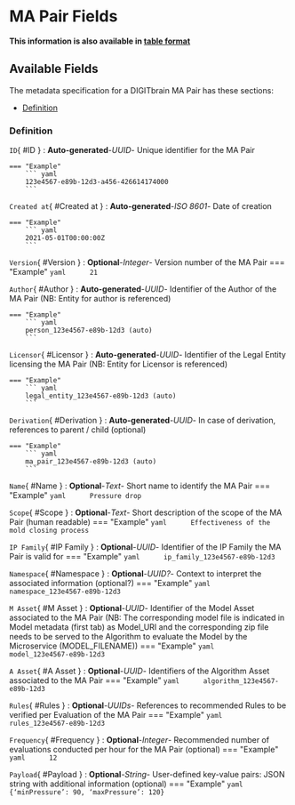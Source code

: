 <style>
  .md-content__button {
    display: none;
  }
</style>
# MA Pair Fields

**This information is also available in [table format](/tables/ma_pair/)**


## Available Fields 

The metadata specification for a DIGITbrain MA Pair
has these sections:

- [Definition](#definition)


### Definition


`ID`{ #ID }
:   **Auto-generated**-*UUID*- Unique identifier for the MA Pair

    === "Example"
        ``` yaml     
        123e4567-e89b-12d3-a456-426614174000
        ```

`Created at`{ #Created at }
:   **Auto-generated**-*ISO 8601*- Date of creation

    === "Example"
        ``` yaml     
        2021-05-01T00:00:00Z
        ```

`Version`{ #Version }
:   **Optional**-*Integer*- Version number of the MA Pair
    === "Example"
        ``` yaml     
        21
        ```

`Author`{ #Author }
:   **Auto-generated**-*UUID*- Identifier of the Author of the MA Pair (NB: Entity for author is referenced)

    === "Example"
        ``` yaml     
        person_123e4567-e89b-12d3 (auto)
        ```

`Licensor`{ #Licensor }
:   **Auto-generated**-*UUID*- Identifier of the Legal Entity licensing the MA Pair (NB: Entity for Licensor is referenced)

    === "Example"
        ``` yaml     
        legal_entity_123e4567-e89b-12d3 (auto)
        ```

`Derivation`{ #Derivation }
:   **Auto-generated**-*UUID*- In case of derivation, references to parent / child (optional)

    === "Example"
        ``` yaml     
        ma_pair_123e4567-e89b-12d3 (auto)
        ```

`Name`{ #Name }
:   **Optional**-*Text*- Short name to identify the MA Pair
    === "Example"
        ``` yaml     
        Pressure drop
        ```

`Scope`{ #Scope }
:   **Optional**-*Text*- Short description of the scope of the MA Pair (human readable)
    === "Example"
        ``` yaml     
        Effectiveness of the mold closing process
        ```

`IP Family`{ #IP Family }
:   **Optional**-*UUID*- Identifier of the IP Family the MA Pair is valid for
    === "Example"
        ``` yaml     
        ip_family_123e4567-e89b-12d3
        ```

`Namespace`{ #Namespace }
:   **Optional**-*UUID?*- Context to interpret the associated information (optional?)
    === "Example"
        ``` yaml     
        namespace_123e4567-e89b-12d3
        ```

`M Asset`{ #M Asset }
:   **Optional**-*UUID*- Identifier of the Model Asset associated to the MA Pair (NB: The corresponding model file is indicated in Model metadata (first tab) as Model_URI and the corresponding zip file needs to be served to the Algorithm to evaluate the Model by the Microservice (MODEL_FILENAME))
    === "Example"
        ``` yaml     
        model_123e4567-e89b-12d3
        ```

`A Asset`{ #A Asset }
:   **Optional**-*UUID*- Identifiers of the Algorithm Asset associated to the MA Pair
    === "Example"
        ``` yaml     
        algorithm_123e4567-e89b-12d3
        ```

`Rules`{ #Rules }
:   **Optional**-*UUIDs*- References to recommended Rules to be verified per Evaluation of the MA Pair
    === "Example"
        ``` yaml     
        rules_123e4567-e89b-12d3
        ```

`Frequency`{ #Frequency }
:   **Optional**-*Integer*- Recommended number of evaluations conducted per hour for the MA Pair (optional)
    === "Example"
        ``` yaml     
        12
        ```

`Payload`{ #Payload }
:   **Optional**-*String*- User-defined key-value pairs: JSON string with additional information (optional)
    === "Example"
        ``` yaml     
        {‘minPressure’: 90, ‘maxPressure’: 120}
        ```
